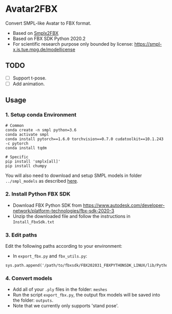 # Avatar2FBX

Convert SMPL-like Avatar to FBX format.

- Based on [Smplx2FBX](https://github.com/mrhaiyiwang/Smplx2FBX)
- Based on FBX SDK Python 2020.2
- For scientific research purpose only bounded by license: https://smpl-x.is.tue.mpg.de/modellicense

## TODO
- [ ] Support t-pose.
- [ ] Add animation.

## Usage

### 1. Setup conda Environment
```
# Common
conda create -n smpl python=3.6
conda activate smpl
conda install pytorch==1.6.0 torchvision==0.7.0 cudatoolkit==10.1.243 -c pytorch
conda install tqdm

# Specific
pip install 'smplx[all]'
pip install chumpy
```
You will also need to download and setup SMPL models in folder `../smpl_models` as described [here](../README.md).


### 2. Install Python FBX SDK
- Download FBX Python SDK from https://www.autodesk.com/developer-network/platform-technologies/fbx-sdk-2020-3
- Unzip the downloaded file and follow the instructions in `Install_FbxSdk.txt`


### 3. Edit paths
Edit the following paths according to your environment:
- In `export_fbx.py` and `fbx_utils.py`:
```
sys.path.append('/path/to/fbxsdk/FBX202031_FBXPYTHONSDK_LINUX/lib/Python37_x64')
```


### 4. Convert models
- Add all of your `.ply` files in the folder: `meshes`
- Run the script `export_fbx.py`, the output fbx models will be saved into the folder: `outputs`.
- Note that we currently only supports 'stand pose'.